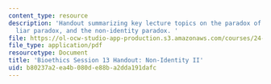 ```yaml
---
content_type: resource
description: 'Handout summarizing key lecture topics on the paradox of the heap, the
  liar paradox, and the non-identity paradox. '
file: https://ol-ocw-studio-app-production.s3.amazonaws.com/courses/24-06j-bioethics-spring-2009/b80237a2ea4b080de88ba2dda191dafc_MIT24_06Js09_handout13.pdf
file_type: application/pdf
resourcetype: Document
title: 'Bioethics Session 13 Handout: Non-Identity II'
uid: b80237a2-ea4b-080d-e88b-a2dda191dafc
---
```

